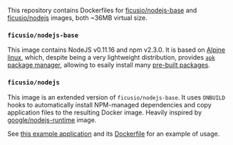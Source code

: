 This repository contains Dockerfiles for [ficusio/nodejs-base](https://hub.docker.com/u/ficusio/nodejs-base/) and [ficusio/nodejs](https://hub.docker.com/u/ficusio/nodejs/) images, both ~36MB virtual size.

### `ficusio/nodejs-base`

This image contains NodeJS v0.11.16 and npm v2.3.0. It is based on [Alpine linux](https://registry.hub.docker.com/u/alpinelinux/base/), which, despite being a very lightweight distribution, provides [`apk` package manager](http://wiki.alpinelinux.org/wiki/Alpine_Linux_package_management), allowing to esaily install many [pre-built packages](http://forum.alpinelinux.org/packages).

### `ficusio/nodejs`

This image is an extended version of `ficusio/nodejs-base`. It uses `ONBUILD` hooks to automatically install NPM-managed dependencies and copy application files to the resulting Docker image. Heavily inspired by [google/nodejs-runtime](https://github.com/GoogleCloudPlatform/nodejs-docker/tree/master/runtime) image.

See [this example application](https://github.com/ficusio/docker-nodejs/tree/master/_example) and its [Dockerfile](https://github.com/ficusio/docker-nodejs/blob/master/_example/Dockerfile) for an example of usage.
